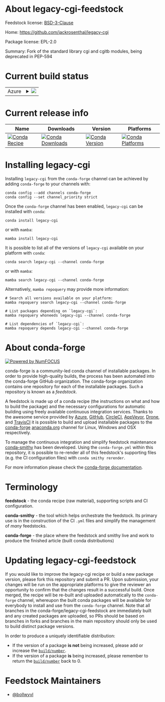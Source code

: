 About legacy-cgi-feedstock
==========================

Feedstock license: [BSD-3-Clause](https://github.com/conda-forge/legacy-cgi-feedstock/blob/main/LICENSE.txt)

Home: https://github.com/jackrosenthal/legacy-cgi

Package license: EPL-2.0

Summary: Fork of the standard library cgi and cgitb modules, being deprecated in PEP-594

Current build status
====================


<table>
    
  <tr>
    <td>Azure</td>
    <td>
      <details>
        <summary>
          <a href="https://dev.azure.com/conda-forge/feedstock-builds/_build/latest?definitionId=23720&branchName=main">
            <img src="https://dev.azure.com/conda-forge/feedstock-builds/_apis/build/status/legacy-cgi-feedstock?branchName=main">
          </a>
        </summary>
        <table>
          <thead><tr><th>Variant</th><th>Status</th></tr></thead>
          <tbody><tr>
              <td>linux_64</td>
              <td>
                <a href="https://dev.azure.com/conda-forge/feedstock-builds/_build/latest?definitionId=23720&branchName=main">
                  <img src="https://dev.azure.com/conda-forge/feedstock-builds/_apis/build/status/legacy-cgi-feedstock?branchName=main&jobName=linux&configuration=linux%20linux_64_" alt="variant">
                </a>
              </td>
            </tr><tr>
              <td>osx_64</td>
              <td>
                <a href="https://dev.azure.com/conda-forge/feedstock-builds/_build/latest?definitionId=23720&branchName=main">
                  <img src="https://dev.azure.com/conda-forge/feedstock-builds/_apis/build/status/legacy-cgi-feedstock?branchName=main&jobName=osx&configuration=osx%20osx_64_" alt="variant">
                </a>
              </td>
            </tr><tr>
              <td>win_64</td>
              <td>
                <a href="https://dev.azure.com/conda-forge/feedstock-builds/_build/latest?definitionId=23720&branchName=main">
                  <img src="https://dev.azure.com/conda-forge/feedstock-builds/_apis/build/status/legacy-cgi-feedstock?branchName=main&jobName=win&configuration=win%20win_64_" alt="variant">
                </a>
              </td>
            </tr>
          </tbody>
        </table>
      </details>
    </td>
  </tr>
</table>

Current release info
====================

| Name | Downloads | Version | Platforms |
| --- | --- | --- | --- |
| [![Conda Recipe](https://img.shields.io/badge/recipe-legacy--cgi-green.svg)](https://anaconda.org/conda-forge/legacy-cgi) | [![Conda Downloads](https://img.shields.io/conda/dn/conda-forge/legacy-cgi.svg)](https://anaconda.org/conda-forge/legacy-cgi) | [![Conda Version](https://img.shields.io/conda/vn/conda-forge/legacy-cgi.svg)](https://anaconda.org/conda-forge/legacy-cgi) | [![Conda Platforms](https://img.shields.io/conda/pn/conda-forge/legacy-cgi.svg)](https://anaconda.org/conda-forge/legacy-cgi) |

Installing legacy-cgi
=====================

Installing `legacy-cgi` from the `conda-forge` channel can be achieved by adding `conda-forge` to your channels with:

```
conda config --add channels conda-forge
conda config --set channel_priority strict
```

Once the `conda-forge` channel has been enabled, `legacy-cgi` can be installed with `conda`:

```
conda install legacy-cgi
```

or with `mamba`:

```
mamba install legacy-cgi
```

It is possible to list all of the versions of `legacy-cgi` available on your platform with `conda`:

```
conda search legacy-cgi --channel conda-forge
```

or with `mamba`:

```
mamba search legacy-cgi --channel conda-forge
```

Alternatively, `mamba repoquery` may provide more information:

```
# Search all versions available on your platform:
mamba repoquery search legacy-cgi --channel conda-forge

# List packages depending on `legacy-cgi`:
mamba repoquery whoneeds legacy-cgi --channel conda-forge

# List dependencies of `legacy-cgi`:
mamba repoquery depends legacy-cgi --channel conda-forge
```


About conda-forge
=================

[![Powered by
NumFOCUS](https://img.shields.io/badge/powered%20by-NumFOCUS-orange.svg?style=flat&colorA=E1523D&colorB=007D8A)](https://numfocus.org)

conda-forge is a community-led conda channel of installable packages.
In order to provide high-quality builds, the process has been automated into the
conda-forge GitHub organization. The conda-forge organization contains one repository
for each of the installable packages. Such a repository is known as a *feedstock*.

A feedstock is made up of a conda recipe (the instructions on what and how to build
the package) and the necessary configurations for automatic building using freely
available continuous integration services. Thanks to the awesome service provided by
[Azure](https://azure.microsoft.com/en-us/services/devops/), [GitHub](https://github.com/),
[CircleCI](https://circleci.com/), [AppVeyor](https://www.appveyor.com/),
[Drone](https://cloud.drone.io/welcome), and [TravisCI](https://travis-ci.com/)
it is possible to build and upload installable packages to the
[conda-forge](https://anaconda.org/conda-forge) [anaconda.org](https://anaconda.org/)
channel for Linux, Windows and OSX respectively.

To manage the continuous integration and simplify feedstock maintenance
[conda-smithy](https://github.com/conda-forge/conda-smithy) has been developed.
Using the ``conda-forge.yml`` within this repository, it is possible to re-render all of
this feedstock's supporting files (e.g. the CI configuration files) with ``conda smithy rerender``.

For more information please check the [conda-forge documentation](https://conda-forge.org/docs/).

Terminology
===========

**feedstock** - the conda recipe (raw material), supporting scripts and CI configuration.

**conda-smithy** - the tool which helps orchestrate the feedstock.
                   Its primary use is in the construction of the CI ``.yml`` files
                   and simplify the management of *many* feedstocks.

**conda-forge** - the place where the feedstock and smithy live and work to
                  produce the finished article (built conda distributions)


Updating legacy-cgi-feedstock
=============================

If you would like to improve the legacy-cgi recipe or build a new
package version, please fork this repository and submit a PR. Upon submission,
your changes will be run on the appropriate platforms to give the reviewer an
opportunity to confirm that the changes result in a successful build. Once
merged, the recipe will be re-built and uploaded automatically to the
`conda-forge` channel, whereupon the built conda packages will be available for
everybody to install and use from the `conda-forge` channel.
Note that all branches in the conda-forge/legacy-cgi-feedstock are
immediately built and any created packages are uploaded, so PRs should be based
on branches in forks and branches in the main repository should only be used to
build distinct package versions.

In order to produce a uniquely identifiable distribution:
 * If the version of a package **is not** being increased, please add or increase
   the [``build/number``](https://docs.conda.io/projects/conda-build/en/latest/resources/define-metadata.html#build-number-and-string).
 * If the version of a package **is** being increased, please remember to return
   the [``build/number``](https://docs.conda.io/projects/conda-build/en/latest/resources/define-metadata.html#build-number-and-string)
   back to 0.

Feedstock Maintainers
=====================

* [@bollwyvl](https://github.com/bollwyvl/)

